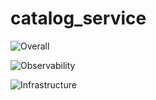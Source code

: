 # catalog_service

![Overall](https://img.shields.io/endpoint?style=flat&url=https%3A%2F%2Fopslevel-jason.ngrok.io%2Fapi%2Fservice_level%2FAY4RA49AgvSWPHkQU9iBxqxReUMCaNsmtm5RgjB1mcg)

![Observability](https://img.shields.io/endpoint?style=flat&url=https%3A%2F%2Fopslevel-jason.ngrok.io%2Fapi%2Fservice_level%2FAY4RA49AgvSWPHkQU9iBxqxReUMCaNsmtm5RgjB1mcg%2FObservability)

![Infrastructure](https://img.shields.io/endpoint?style=flat&url=https%3A%2F%2Fopslevel-jason.ngrok.io%2Fapi%2Fservice_level%2FAY4RA49AgvSWPHkQU9iBxqxReUMCaNsmtm5RgjB1mcg%2FInfrastructure)
